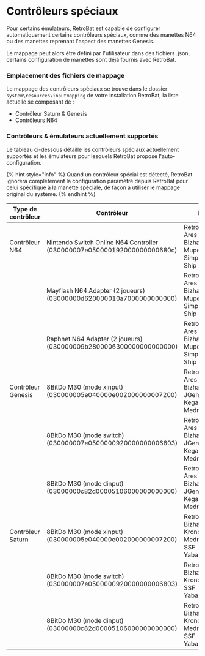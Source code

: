 # Contrôleurs spéciaux

Pour certains émulateurs, RetroBat est capable de configurer automatiquement certains contrôleurs spéciaux, comme des manettes N64 ou des manettes reprenant l'aspect des manettes Genesis.

Le mappage peut alors être défini par l'utilisateur dans des fichiers .json, certains configuration de manettes sont déjà fournis avec RetroBat.

### Emplacement des fichiers de mappage

Le mappage des contrôleurs spéciaux se trouve dans le dossier  `system\resources\inputmapping` de votre installation RetroBat, la liste actuelle se composant de :

* Contrôleur Saturn & Genesis
* Contrôleurs N64

### Contrôleurs & émulateurs actuellement supportés

Le tableau ci-dessous détaille les contrôleurs spéciaux actuellement supportés et les émulateurs pour lesquels RetroBat propose l'auto-configuration.

{% hint style="info" %}
Quand un contrôleur spécial est détecté, RetroBat ignorera complétement la configuration paramétré depuis RetroBat pour celui spécifique à la manette spéciale, de façon a utiliser le mappage original du système.
{% endhint %}



<table><thead><tr><th width="177">Type de contrôleur</th><th width="378">Contrôleur</th><th>Emulateurs</th></tr></thead><tbody><tr><td>Contrôleur N64</td><td>Nintendo Switch Online N64 Controller<br>(030000007e050000192000000000680c)</td><td>RetroArch<br>Ares<br>Bizhawk<br>Mupen64(RMG)<br>Simple64<br>Ship Of Harkinian</td></tr><tr><td></td><td>Mayflash N64 Adapter (2 joueurs)<br>(03000000d620000010a7000000000000)</td><td>RetroArch<br>Ares<br>Bizhawk<br>Mupen64(RMG)<br>Simple64<br>Ship Of Harkinian</td></tr><tr><td></td><td>Raphnet N64 Adapter (2 joueurs)<br>(030000009b2800006300000000000000)</td><td>RetroArch<br>Ares<br>Bizhawk<br>Mupen64(RMG)<br>Simple64<br>Ship Of Harkinian</td></tr><tr><td>Contrôleur Genesis </td><td>8BitDo M30 (mode xinput)<br>(030000005e040000e002000000007200)</td><td>RetroArch<br>Ares<br>Bizhawk<br>JGenesis<br>Kega-Fusion<br>Mednafen</td></tr><tr><td></td><td>8BitDo M30 (mode switch)<br>(030000007e0500000920000000006803)</td><td>RetroArch<br>Ares<br>Bizhawk<br>JGenesis<br>Kega-Fusion<br>Mednafen</td></tr><tr><td></td><td>8BitDo M30 (mode dinput)<br>(03000000c82d00005106000000000000)</td><td>RetroArch<br>Ares<br>Bizhawk<br>JGenesis<br>Kega-Fusion<br>Mednafen</td></tr><tr><td>Contrôleur Saturn</td><td>8BitDo M30 (mode xinput)<br>(030000005e040000e002000000007200)</td><td>RetroArch<br>Bizhawk<br>Kronos<br>Mednafen<br>SSF<br>YabaSanshiroRetroAr</td></tr><tr><td></td><td>8BitDo M30 (mode switch)<br>(030000007e0500000920000000006803)</td><td>RetroArch<br>Bizhawk<br>Kronos<br>SSF<br>YabaSanshiro</td></tr><tr><td></td><td>8BitDo M30 (mode dinput)<br>(03000000c82d00005106000000000000)</td><td>RetroArch<br>Bizhawk<br>Kronos<br>Mednafen<br>SSF<br>YabaSanshiro</td></tr></tbody></table>
